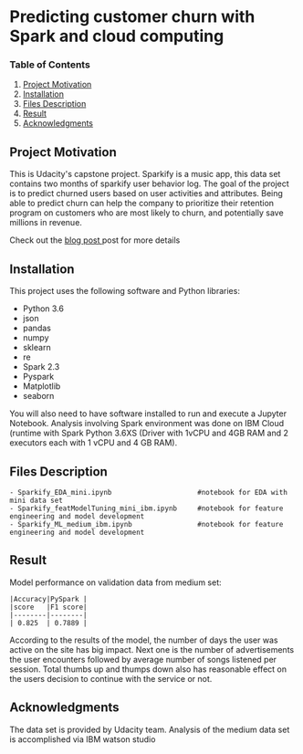 # Predicting customer churn with Spark and cloud computing

### Table of Contents

1. [Project Motivation](#motivation)
2. [Installation](#installation)
3. [Files Description](#files)
4. [Result](#Result)
5. [Acknowledgments](#ack)

## Project Motivation<a name="motivation"></a>

This is Udacity's capstone project. Sparkify is a music app, this data set contains two months of sparkify user behavior log.  The goal of the project is to predict churned users based on user activities and attributes. Being able to predict churn can help the  company to prioritize their retention program on customers who are most likely to churn, and potentially save millions in revenue.

Check out the [blog post ](https://medium.com/@dradpk/customerchurnwithpysparkonibmwatsonstudio-c34d9107e6c) post for more details

## Installation <a name="installation"></a>

This project uses the following software and Python libraries:

- Python 3.6
- json
- pandas
- numpy
- sklearn
- re
- Spark 2.3
- Pyspark
- Matplotlib
- seaborn

You will also need to have software installed to run and execute a Jupyter Notebook. Analysis involving  Spark environment was done on  IBM Cloud (runtime with Spark Python 3.6XS (Driver with 1vCPU and 4GB RAM and 2 executors each with 1 vCPU and 4 GB RAM).


## Files Description<a name="files"></a>

```
- Sparkify_EDA_mini.ipynb                     #notebook for EDA with mini data set
- Sparkify_featModelTuning_mini_ibm.ipynb     #notebook for feature engineering and model development
- Sparkify_ML_medium_ibm.ipynb                #notebook for feature engineering and model development

```

## Result<a name="Result"></a>

Model performance on validation  data from medium set:

    |Accuracy|PySpark |
    |score   |F1 score|
    |--------|--------|
    | 0.825  | 0.7889 |

According to the results of the model, the number of days the user was active on the site has big impact. Next one is the number of advertisements the user encounters  followed by  average number of songs listened per session. Total thumbs up and thumps down also has reasonable effect on the users decision to continue with the service or not.

## Acknowledgments<a name="ack"></a>

The data set is provided by Udacity team. Analysis of the medium data set is accomplished via IBM watson studio 